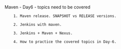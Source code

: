 Maven - Day6 - topics need to be covered

        1. Maven release. SNAPSHOT vs RELEASE versions.

        2. Jenkins with maven.
        
        3. Jenkins + Maven + Nexus.
        
        4. How to practice the covered topics in Day-6.
